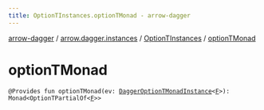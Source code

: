 ```yaml
---
title: OptionTInstances.optionTMonad - arrow-dagger
---
```


[arrow-dagger](../../index.html) / [arrow.dagger.instances](../index.html) / [OptionTInstances](index.html) / [optionTMonad](./option-t-monad.html)

# optionTMonad

`@Provides fun optionTMonad(ev: `[`DaggerOptionTMonadInstance`](../-dagger-option-t-monad-instance/index.html)`<`[`F`](index.html#F)`>): Monad<OptionTPartialOf<`[`F`](index.html#F)`>>`